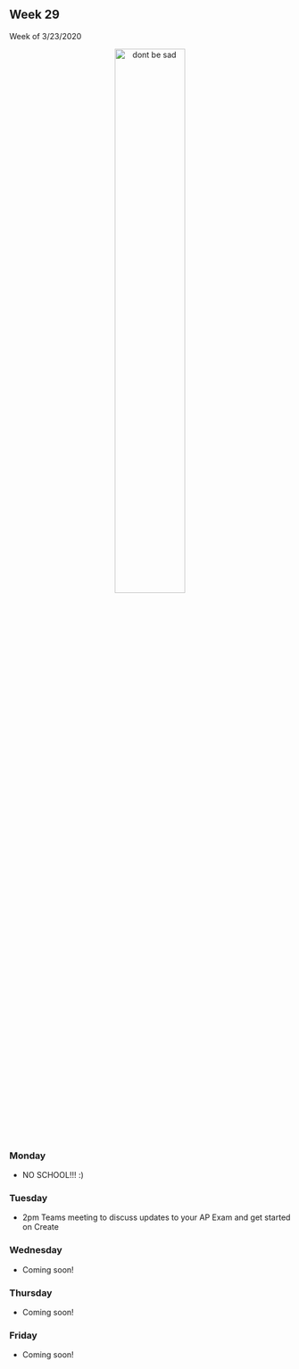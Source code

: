 <meta http-equiv="refresh" content="300"/>


## Week 29  
Week of 3/23/2020  

<div style="text-align:center">
<img src="https://images5.alphacoders.com/423/thumb-1920-423148.jpg" alt="dont be sad" width="50%">
</div>

### Monday  
* NO SCHOOL!!! :)

### Tuesday  
* 2pm Teams meeting to discuss updates to your AP Exam and get started on Create

### Wednesday  
* Coming soon!

### Thursday  
* Coming soon!

### Friday  
* Coming soon!